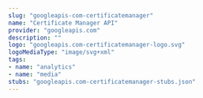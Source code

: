 ```yaml
---
slug: "googleapis-com-certificatemanager"
name: "Certificate Manager API"
provider: "googleapis.com"
description: ""
logo: "googleapis.com-certificatemanager-logo.svg"
logoMediaType: "image/svg+xml"
tags:
- name: "analytics"
- name: "media"
stubs: "googleapis.com-certificatemanager-stubs.json"
---
```

